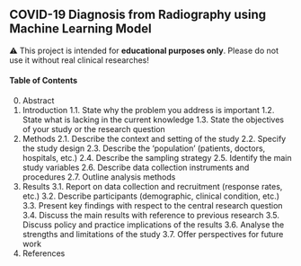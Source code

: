 ## COVID-19 Diagnosis from Radiography using Machine Learning Model

⚠ This project is intended for **educational purposes only**. Please do not use it without real clinical researches!

#### Table of Contents

0. Abstract
1. Introduction
   1.1. State why the problem you address is important
   1.2. State what is lacking in the current knowledge
   1.3. State the objectives of your study or the research question
2. Methods
   2.1. Describe the context and setting of the study
   2.2. Specify the study design
   2.3. Describe the ‘population’ (patients, doctors, hospitals, etc.)
   2.4. Describe the sampling strategy
   2.5. Identify the main study variables
   2.6. Describe data collection instruments and procedures
   2.7. Outline analysis methods
3. Results
   3.1. Report on data collection and recruitment (response rates, etc.)
   3.2. Describe participants (demographic, clinical condition, etc.)
   3.3. Present key findings with respect to the central research question
   3.4. Discuss the main results with reference to previous research
   3.5. Discuss policy and practice implications of the results
   3.6. Analyse the strengths and limitations of the study
   3.7. Offer perspectives for future work
4. References